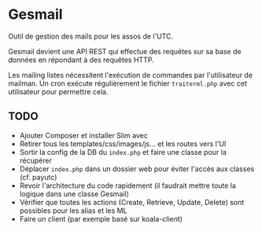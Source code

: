 Gesmail
=======

Outil de gestion des mails pour les assos de l'UTC.

Gesmail devient une API REST qui effectue des requêtes sur sa base de données en répondant à des requêtes HTTP.

Les mailing listes nécessitent l'exécution de commandes par l'utilisateur de mailman. Un cron exécute régulièrement le fichier `traiterml.php` avec cet utilisateur pour permettre cela.

TODO
----

* Ajouter Composer et installer Slim avec
* Retirer tous les templates/css/images/js... et les routes vers l'UI
* Sortir la config de la DB du `index.php` et faire une classe pour la récupérer
* Déplacer `index.php` dans un dossier web pour éviter l'accès aux classes (cf. payutc)
* Revoir l'architecture du code rapidement (il faudrait mettre toute la logique dans une classe Gesmail)
* Vérifier que toutes les actions (Create, Retrieve, Update, Delete) sont possibles pour les alias et les ML
* Faire un client (par exemple basé sur koala-client)